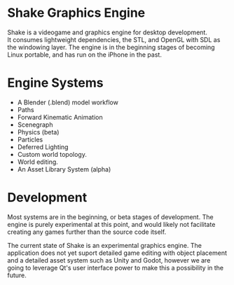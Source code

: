 # Shake Graphics Engine
Shake is a videogame and graphics engine for desktop development.  
It consumes lightweight dependencies, the STL, and OpenGL with SDL as the windowing layer.
The engine is in the beginning stages of becoming Linux portable, and has run on the iPhone in the past.

# Engine Systems
* A Blender (.blend) model workflow
* Paths
* Forward Kinematic Animation
* Scenegraph
* Physics (beta)
* Particles
* Deferred Lighting
* Custom world topology.
* World editing.
* An Asset Library System (alpha)


# Development
Most systems are in the beginning, or beta stages of development.  The engine is purely experimental at this point, and would likely not facilitate creating any games further than the source code itself.

The current state of Shake is an experimental graphics engine.  The application does not yet suport detailed game editing with object placement and a detailed asset system such as Unity and Godot, however we are going to leverage Qt's user interface power to make this a possibility in the future.




